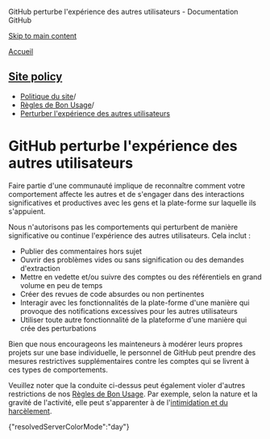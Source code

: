 GitHub perturbe l'expérience des autres utilisateurs - Documentation GitHub

[Skip to main content](#main-content)

[Accueil](/fr)

[Site policy](/fr/site-policy)
----------

* [Politique du site](/fr/site-policy)/
* [Règles de Bon Usage](/fr/site-policy/acceptable-use-policies)/
* [Perturber l'expérience des autres utilisateurs](/fr/site-policy/acceptable-use-policies/github-disrupting-the-experience-of-other-users)

GitHub perturbe l'expérience des autres utilisateurs
==========

Faire partie d'une communauté implique de reconnaître comment votre comportement affecte les autres et de s'engager dans des interactions significatives et productives avec les gens et la plate-forme sur laquelle ils s'appuient.

Nous n'autorisons pas les comportements qui perturbent de manière significative ou continue l'expérience des autres utilisateurs. Cela inclut :

* Publier des commentaires hors sujet
* Ouvrir des problèmes vides ou sans signification ou des demandes d'extraction
* Mettre en vedette et/ou suivre des comptes ou des référentiels en grand volume en peu de temps
* Créer des revues de code absurdes ou non pertinentes
* Interagir avec les fonctionnalités de la plate-forme d'une manière qui provoque des notifications excessives pour les autres utilisateurs
* Utiliser toute autre fonctionnalité de la plateforme d'une manière qui crée des perturbations

Bien que nous encourageons les mainteneurs à modérer leurs propres projets sur une base individuelle, le personnel de GitHub peut prendre des mesures restrictives supplémentaires contre les comptes qui se livrent à ces types de comportements.

Veuillez noter que la conduite ci-dessus peut également violer d'autres restrictions de nos [Règles de Bon Usage](/fr/site-policy/acceptable-use-policies/github-acceptable-use-policies). Par exemple, selon la nature et la gravité de l'activité, elle peut s'apparenter à de l'[intimidation et du harcèlement](/fr/site-policy/acceptable-use-policies/github-bullying-and-harassment).

{"resolvedServerColorMode":"day"}
